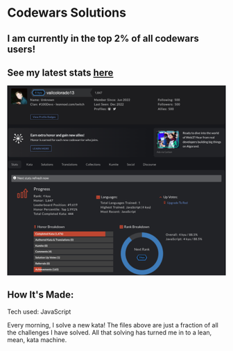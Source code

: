 # Codewars Solutions
## I am currently in the top 2% of all codewars users! 

## See my latest stats [here](https://www.codewars.com/users/vailcolorado13)

![codewars profile](codewars-profile.png)

## How It's Made:
Tech used:  JavaScript

Every morning, I solve a new kata! 
The files above are just a fraction of all the challenges I have solved. All that solving has turned me in to a lean, mean, kata machine. 


